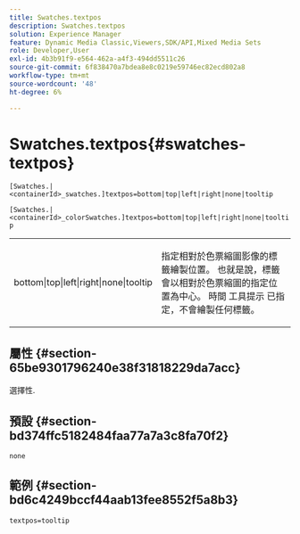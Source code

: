 ```yaml
---
title: Swatches.textpos
description: Swatches.textpos
solution: Experience Manager
feature: Dynamic Media Classic,Viewers,SDK/API,Mixed Media Sets
role: Developer,User
exl-id: 4b3b91f9-e564-462a-a4f3-494dd5511c26
source-git-commit: 6f838470a7bdea8e8c0219e59746ec82ecd802a8
workflow-type: tm+mt
source-wordcount: '48'
ht-degree: 6%

---
```


# Swatches.textpos{#swatches-textpos}

`[Swatches.|<containerId>_swatches.]textpos=bottom|top|left|right|none|tooltip`

`[Swatches.|<containerId>_colorSwatches.]textpos=bottom|top|left|right|none|tooltip`

<table id="table_B3B03B00DCF0466DB332E851F4DDF610"> 
 <tbody> 
  <tr> 
   <td> <p> <span class="codeph"> bottom|top|left|right|none|tooltip</span> </p> </td> 
   <td> <p> 指定相對於色票縮圖影像的標籤繪製位置。 也就是說，標籤會以相對於色票縮圖的指定位置為中心。 時間 <span class="codeph"> 工具提示</span> 已指定，不會繪製任何標籤。 </p> </td> 
  </tr> 
 </tbody> 
</table>

## 屬性 {#section-65be9301796240e38f31818229da7acc}

選擇性.

## 預設 {#section-bd374ffc5182484faa77a7a3c8fa70f2}

`none`

## 範例 {#section-bd6c4249bccf44aab13fee8552f5a8b3}

`textpos=tooltip`
